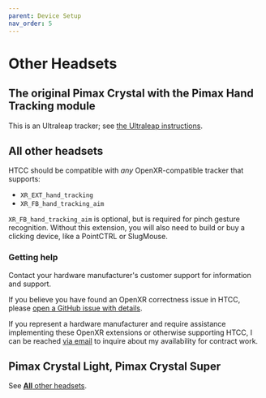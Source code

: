 ```yaml
---
parent: Device Setup
nav_order: 5
---
```


# Other Headsets

## The original Pimax Crystal with the Pimax Hand Tracking module

This is an Ultraleap tracker; see [the Ultraleap instructions](ultraleap/README.md).

## All other headsets

HTCC should be compatible with *any* OpenXR-compatible tracker that supports:

- `XR_EXT_hand_tracking`
- `XR_FB_hand_tracking_aim`

`XR_FB_hand_tracking_aim` is optional, but is required for pinch gesture recognition. Without this extension, you will
also need to build or buy a clicking device, like a PointCTRL or SlugMouse.

### Getting help

Contact your hardware manufacturer's customer support for information and support.

If you believe you have found an OpenXR correctness issue in HTCC,
please [open a GitHub issue with details](https://github.com/fredemmott/HTCC/issues).

If you represent a hardware manufacturer and require assistance implementing these OpenXR extensions or otherwise
supporting HTCC, I can be reached [via email](mailto:htcc-commerical@fred.fredemmott.com) to inquire about my
availability for contract work.

## Pimax Crystal Light, Pimax Crystal Super

See [**All** other headsets](#all-other-headsets).